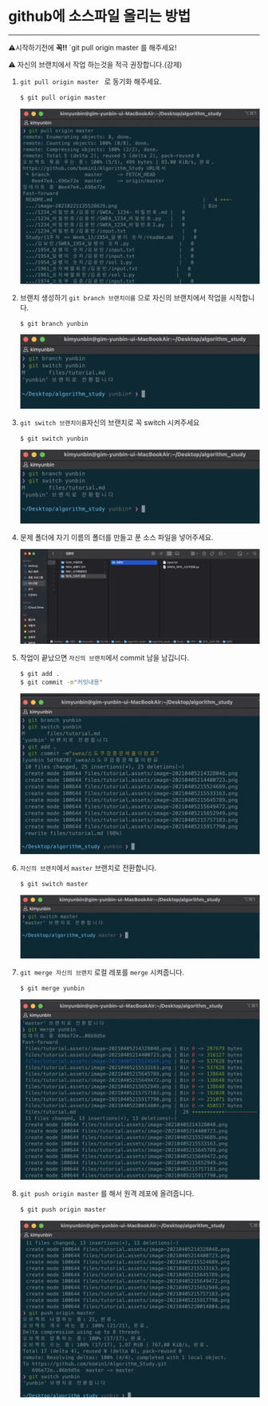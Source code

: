 # github에 소스파일 올리는 방법

---

⚠️시작하기전에 **꼭!!** `git pull origin master  를 해주세요!

⚠️ 자신의 브랜치에서 작업 하는것을 적극 권장합니다.(강제)

1. `git pull origin master ` 로 동기화 해주세요.

   ```bash
   $ git pull origin master
   ```

   ![image-20210405215533163](tutorial.assets/image-20210405215533163.png)

2. 브랜치 생성하기 `git branch 브랜치이름` 으로 자신의 브랜치에서 작업을 시작합니다. 

   ```bash
   $ git branch yunbin
   ```

   ![image-20210405215649472](tutorial.assets/image-20210405215649472.png)

3. `git switch 브랜치이름`자신의 브랜치로 꼭 switch 시켜주세요

   ```bash
   $ git switch yunbin
   ```

   ![image-20210405215652949](tutorial.assets/image-20210405215652949.png)

4. 문제 폴더에 자기 이름의 폴더를 만들고 푼 소스 파일을 넣어주세요. 

   ![image-20210405215917790](tutorial.assets/image-20210405215917790.png)

5. 작업이 끝났으면 `자신의 브랜치`에서 commit 남을 남깁니다. 

   ```bash
   $ git add .
   $ git commit -m"커밋내용"
   ```

   ![image-20210405220014804](tutorial.assets/image-20210405220014804.png)

6. `자신의 브랜치`에서 `master` 브랜치로 전환합니다. 

   ```bash
   $ git switch master
   ```

   ![image-20210405220526696](tutorial.assets/image-20210405220526696.png)

7. `git merge 자신의 브랜치` 로컬 레포를 `merge` 시켜줍니다. 

   ```bash
   $ git merge yunbin
   ```

   ![image-20210405220540790](tutorial.assets/image-20210405220540790.png)

8. `git push origin master` 를 해서 원격 레포에 올려줍니다. 

   ```bash
   $ git push origin master
   ```

   ![image-20210405220632461](tutorial.assets/image-20210405220632461.png)

   

